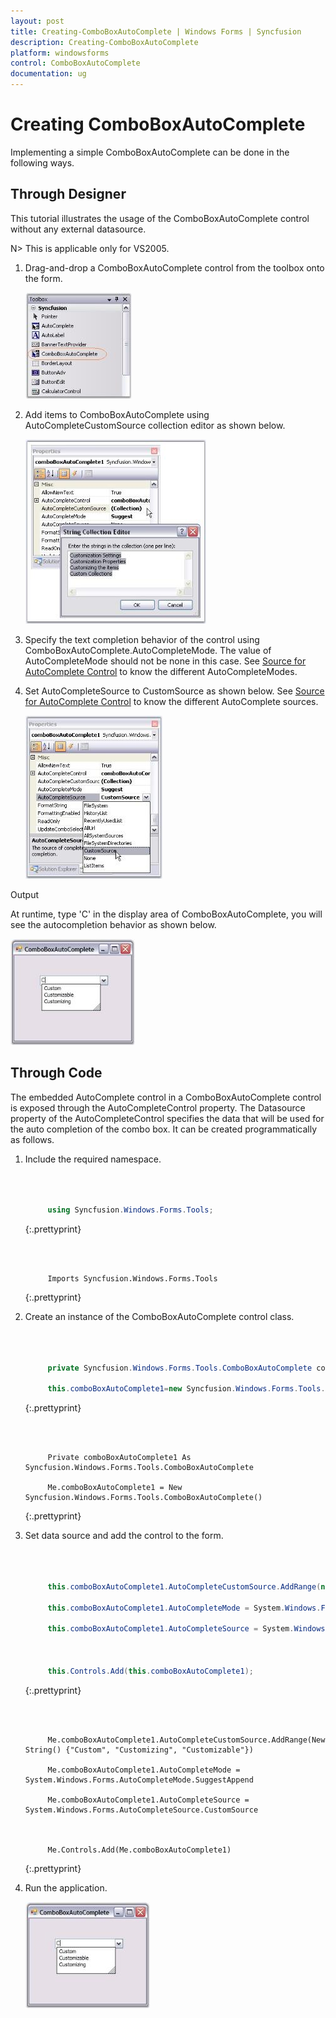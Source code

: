 ```yaml
---
layout: post
title: Creating-ComboBoxAutoComplete | Windows Forms | Syncfusion
description: Creating-ComboBoxAutoComplete
platform: windowsforms
control: ComboBoxAutoComplete
documentation: ug
---
```



# Creating ComboBoxAutoComplete


Implementing a simple ComboBoxAutoComplete can be done in the following ways.

## Through Designer	

 This tutorial illustrates the usage of the ComboBoxAutoComplete control without any external datasource.


N> This is applicable only for VS2005.

1. Drag-and-drop a ComboBoxAutoComplete control from the toolbox onto the form.

   ![](ComboBoxAutoComplete-Images/Overview_img39.jpeg) 



2. Add items to ComboBoxAutoComplete using AutoCompleteCustomSource collection editor as shown below.

   ![](ComboBoxAutoComplete-Images/Overview_img40.jpeg)



3. Specify the text completion behavior of the control using ComboBoxAutoComplete.AutoCompleteMode. The value of AutoCompleteMode should not be none in this case. See [Source for AutoComplete Control](/windowsforms/autocomplete/datasource#source-for-autocomplete-control) to know the different AutoCompleteModes. 
4. Set AutoCompleteSource to CustomSource as shown below. See  [Source for AutoComplete Control](/windowsforms/autocomplete/datasource#source-for-autocomplete-control) to know the different AutoComplete sources.

    ![](ComboBoxAutoComplete-Images/Overview_img41.jpeg) 



Output

At runtime, type 'C' in the display area of ComboBoxAutoComplete, you will see the autocompletion behavior as shown below.

![](ComboBoxAutoComplete-Images/Overview_img42.jpeg)



## Through Code

The embedded AutoComplete control in a ComboBoxAutoComplete control is exposed through the AutoCompleteControl property. The Datasource property of the AutoCompleteControl specifies the data that will be used for the auto completion of the combo box. It can be created programmatically as follows.

1. Include the required namespace.
   
   ~~~ cs



		using Syncfusion.Windows.Forms.Tools;

   ~~~
   {:.prettyprint}

   ~~~ vbnet



		Imports Syncfusion.Windows.Forms.Tools
   ~~~
   {:.prettyprint}


2. Create an instance of the ComboBoxAutoComplete control class.


   ~~~ cs



		private Syncfusion.Windows.Forms.Tools.ComboBoxAutoComplete comboBoxAutoComplete1;

		this.comboBoxAutoComplete1=new Syncfusion.Windows.Forms.Tools.ComboBoxAutoComplete();

   ~~~
   {:.prettyprint}

   ~~~ vbnet



		Private comboBoxAutoComplete1 As Syncfusion.Windows.Forms.Tools.ComboBoxAutoComplete

		Me.comboBoxAutoComplete1 = New Syncfusion.Windows.Forms.Tools.ComboBoxAutoComplete()
   ~~~
   {:.prettyprint}


3. Set data source and add the control to the form.

   ~~~ cs



		this.comboBoxAutoComplete1.AutoCompleteCustomSource.AddRange(new string[] { "Custom", "Customizing", "Customizable"});

		this.comboBoxAutoComplete1.AutoCompleteMode = System.Windows.Forms.AutoCompleteMode.SuggestAppend;

		this.comboBoxAutoComplete1.AutoCompleteSource = System.Windows.Forms.AutoCompleteSource.CustomSource;



		this.Controls.Add(this.comboBoxAutoComplete1);

   ~~~ 
   {:.prettyprint}

   ~~~ vbnet



		Me.comboBoxAutoComplete1.AutoCompleteCustomSource.AddRange(New String() {"Custom", "Customizing", "Customizable"}) 

		Me.comboBoxAutoComplete1.AutoCompleteMode = System.Windows.Forms.AutoCompleteMode.SuggestAppend 

		Me.comboBoxAutoComplete1.AutoCompleteSource = System.Windows.Forms.AutoCompleteSource.CustomSource 



		Me.Controls.Add(Me.comboBoxAutoComplete1)
   ~~~ 
   {:.prettyprint}


4. Run the application.

   ![](ComboBoxAutoComplete-Images/Overview_img43.jpeg)



